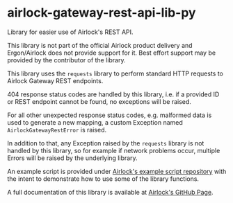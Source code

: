 # airlock-gateway-rest-api-lib-py

Library for easier use of Airlock's REST API.

This library is not part of the official Airlock product delivery and
Ergon/Airlock does not provide support for it. Best effort support may
be provided by the contributor of the library.

This library uses the `requests` library to perform standard HTTP requests
to Airlock Gateway REST endpoints.

404 response status codes are handled by this library, i.e. if a provided ID
or REST endpoint cannot be found, no exceptions will be raised.

For all other unexpected response status codes, e.g. malformed data is used to
generate a new mapping, a custom Exception named `AirlockGatewayRestError` is
raised.

In addition to that, any Exception raised by the `requests` library is not
handled by this library, so for example if network problems occur,
multiple Errors will be raised by the underlying library.

An example script is provided under [Airlock's example script repository](https://github.com/ergon/airlock-example-scripts)
with the intent to demonstrate how to use some of the library functions.

A full documentation of this library is available at [Airlock's GitHub Page](https://ergon.github.io/airlock-gateway-rest-api-lib).